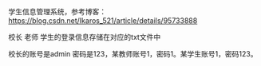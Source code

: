 学生信息管理系统，参考博客：https://blog.csdn.net/Ikaros_521/article/details/95733888

校长 老师 学生的登录信息存储在对应的txt文件中

校长的账号是admin 密码是123，某教师账号1，密码1。某学生账号1，密码123。
